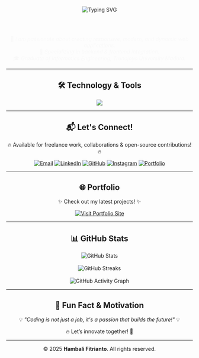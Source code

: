 <div align="center">

  <br>

  <!-- Animated Typing Text -->
  <img src="https://readme-typing-svg.herokuapp.com?font=Fira+Code&weight=500&size=24&pause=1000&color=00F7FF&center=true&vCenter=true&width=600&lines=Hello,+I+am+Hambali+Fitrianto+👋;Web+Programmer+|+Fullstack+Developer;Passionate+in+Coding+%26+Technology!;Welcome+to+My+GitHub+Profile!+🚀" alt="Typing SVG" />

  <br><br>

  <p align="center" style="animation: fadeIn 2s;">
    🚀 <em>I am passionate about creating responsive, modern, and dynamic web applications.</em><br>
    💼 <em>Specializing in backend & frontend integration.</em><br>
    🎓 <em>Graduate of Informatics Engineering, Trunojoyo University Madura.</em>
  </p>

</div>

---

<div align="center">
  <h2 style="animation: bounce 1s;">🛠️ Technology & Tools</h2>
  <p>
    <img src="https://skillicons.dev/icons?i=php,laravel,html,css,js,jquery,mysql,postgresql,git,github" />
  </p>
</div>

---

<div align="center">
  <h2 style="animation: bounce 1s;">📬 Let's Connect!</h2>
  <p>🔥 Available for freelance work, collaborations & open-source contributions! 🔥</p>
  <p>
    <a href="mailto:hambali.fitrianto01@gmail.com"><img src="https://img.shields.io/badge/Email-D14836?style=for-the-badge&logo=gmail&logoColor=white" alt="Email" /></a>
    <a href="https://www.linkedin.com/in/hambali-fitrianto"><img src="https://img.shields.io/badge/LinkedIn-0077B5?style=for-the-badge&logo=linkedin&logoColor=white" alt="LinkedIn" /></a>
    <a href="https://github.com/Hambali-Fitrianto"><img src="https://img.shields.io/badge/GitHub-000000?style=for-the-badge&logo=github&logoColor=white" alt="GitHub" /></a>
    <a href="https://www.instagram.com/capt_msf/"><img src="https://img.shields.io/badge/Instagram-E4405F?style=for-the-badge&logo=instagram&logoColor=white" alt="Instagram" /></a>
    <a href="https://porto.hambalifitrianto.web.id/"><img src="https://img.shields.io/badge/Portfolio-24292E?style=for-the-badge&logo=internet-explorer&logoColor=white" alt="Portfolio" /></a>
  </p>
</div>

---

<div align="center">
  <h2 style="animation: bounce 1s;">🌐 Portfolio</h2>
  <p>✨ Check out my latest projects! ✨</p>
  <a href="https://porto.hambalifitrianto.web.id/">
    <img src="https://img.shields.io/badge/Visit%20My%20Portfolio%20Website-24292E?style=for-the-badge&logo=internet-explorer&logoColor=white" alt="Visit Portfolio Site" />
  </a>
</div>

---

<div align="center">
  <h2 style="animation: bounce 1s;">📊 GitHub Stats</h2>
  <p>
    <img src="https://github-readme-stats.vercel.app/api?username=Hambali-Fitrianto&show_icons=true&theme=radical" alt="GitHub Stats" />
    <br><br>
    <img src="https://github-readme-streak-stats.herokuapp.com/?user=Hambali-Fitrianto&theme=radical" alt="GitHub Streaks" />
    <br><br>
    <img src="https://github-readme-activity-graph.vercel.app/graph?username=Hambali-Fitrianto&theme=radical" alt="GitHub Activity Graph" />
  </p>
</div>

---

<div align="center">
  <h2 style="animation: bounce 1s;">🚀 Fun Fact & Motivation</h2>
  <p>💡 <em>"Coding is not just a job, it's a passion that builds the future!"</em> 💡</p>
  <p>🔥 Let’s innovate together! 🚀</p>
</div>

---

<div align="center">
  <p>© 2025 <strong>Hambali Fitrianto</strong>. All rights reserved.</p>
</div>

<style>
  /* Add some animation effects */
  @keyframes fadeIn {
    from { opacity: 0; }
    to { opacity: 1; }
  }

  @keyframes bounce {
    0%, 20%, 50%, 80%, 100% { transform: translateY(0); }
    40% { transform: translateY(-10px); }
    60% { transform: translateY(-5px); }
  }
</style>

